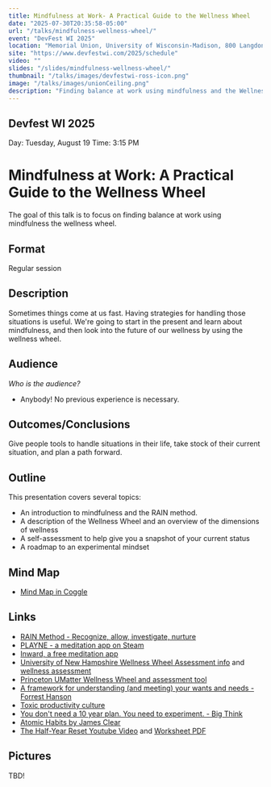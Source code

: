 ```yaml
---
title: Mindfulness at Work- A Practical Guide to the Wellness Wheel
date: "2025-07-30T20:35:58-05:00"
url: "/talks/mindfulness-wellness-wheel/"
event: "DevFest WI 2025"
location: "Memorial Union, University of Wisconsin-Madison, 800 Langdon St, Madison, WI 53703"
site: "https://www.devfestwi.com/2025/schedule"
video: ""
slides: "/slides/mindfulness-wellness-wheel/"
thumbnail: "/talks/images/devfestwi-ross-icon.png"
image: "/talks/images/unionCeiling.png"
description: "Finding balance at work using mindfulness and the Wellness Wheel"
---
```

## Devfest WI 2025

Day: Tuesday, August 19   Time: 3:15 PM

# Mindfulness at Work: A Practical Guide to the Wellness Wheel
The goal of this talk is to focus on finding balance at work using mindfulness the wellness wheel.

## Format
Regular session 

## Description
Sometimes things come at us fast. Having strategies for handling those situations is useful. We're going to start in the present and learn about mindfulness, and then look into the future of our wellness by using the wellness wheel.

## Audience
*Who is the audience?*
- Anybody! No previous experience is necessary.

## Outcomes/Conclusions
Give people tools to handle situations in their life, take stock of their current situation, and plan a path forward.

## Outline
This presentation covers several topics:
- An introduction to mindfulness and the RAIN method.
- A description of the Wellness Wheel and an overview of the dimensions of wellness
- A self-assessment to help give you a snapshot of your current status
- A roadmap to an experimental mindset

## Mind Map
- [Mind Map in Coggle](https://coggle.it/diagram/aHW3Nf0YhM_hw2I0/t/mindfulness-at-work-a-practical-guide-to-wellness-wheel/ea469df9a5ae7420f33a2a68660c298709e77b206e7c471589d7ff1a9972ca80)

## Links
- [RAIN Method - Recognize, allow, investigate, nurture](https://www.tarabrach.com/rain/)
- [PLAYNE - a meditation app on Steam](https://www.playne.co/)
- [Inward, a free meditation app](https://store.steampowered.com/app/1545430/Inward/)
- [University of New Hampshire Wellness Wheel Assessment info](https://extension.unh.edu/health-well-being/programs/wellness-wheel-assessment) and [wellness assessment](https://unhextension.datahubs.org/)
- [Princeton UMatter Wellness Wheel and assessment tool](https://umatter.princeton.edu/action/caring-yourself/wellness-wheel-assessment)
- [A framework for understanding (and meeting) your wants and needs - Forrest Hanson](https://youtu.be/VzaTmW3tixg?si=haBa83mNB3q8YuzB)
- [Toxic productivity culture](https://youtu.be/PDcLSt7bUvA?si=ThgILViuDPSVTg91)
- [You don't need a 10 year plan. You need to experiment. - Big Think](https://youtu.be/R_TnZJpCULI?si=nWxh7YqcYLUel2KV)
- [Atomic Habits by James Clear](https://jamesclear.com/atomic-habits)
- [The Half-Year Reset Youtube Video](https://youtu.be/31k6O2nQgHg?si=194IFQ0A1IDpOb_i) and [Worksheet PDF](https://drive.google.com/file/d/1qXPd2333U9VPdG5gfOUaq-JdTpJuVfhY/view)

## Pictures

TBD!

